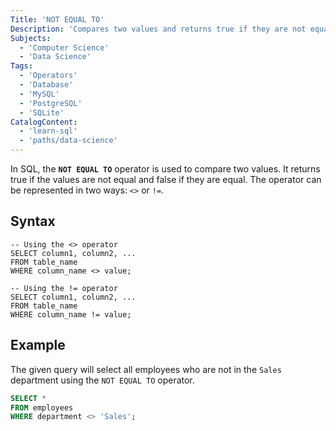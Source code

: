 ```yaml
---
Title: 'NOT EQUAL TO'
Description: 'Compares two values and returns true if they are not equal.'
Subjects:
  - 'Computer Science'
  - 'Data Science'
Tags:
  - 'Operators'
  - 'Database'
  - 'MySQL'
  - 'PostgreSQL'
  - 'SQLite'
CatalogContent:
  - 'learn-sql'
  - 'paths/data-science'
---
```


In SQL, the **`NOT EQUAL TO`** operator is used to compare two values. It returns true if the values are not equal and false if they are equal. The operator can be represented in two ways: `<>` or `!=`.

## Syntax

```pseudo
-- Using the <> operator
SELECT column1, column2, ...
FROM table_name
WHERE column_name <> value;

-- Using the != operator
SELECT column1, column2, ...
FROM table_name
WHERE column_name != value;
```

## Example

The given query will select all employees who are not in the `Sales` department using the `NOT EQUAL TO` operator.

```sql
SELECT *
FROM employees
WHERE department <> 'Sales';
```
